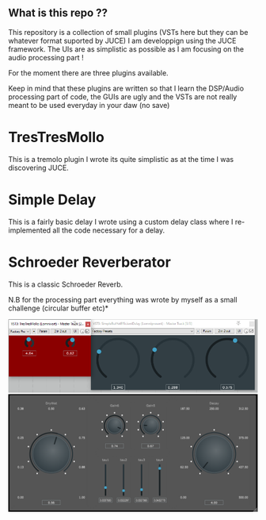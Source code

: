 ## What is this repo ??

This repository is a collection of small plugins (VSTs here but they can be whatever format suported by JUCE) I am developpign using the JUCE framework. The UIs are as simplistic as possible as I am focusing on the audio processing part !

For the moment there are three plugins available.

Keep in mind that these plugins are written so that I learn the DSP/Audio processing part of code, the GUIs are ugly and the VSTs are not really meant to be used everyday in your daw (no save)

# TresTresMollo

This is a tremolo plugin I wrote its quite simplistic as at the time I was discovering JUCE.

# Simple Delay

This is a fairly basic delay I wrote using a custom delay class where I re-implemented all the code necessary for a delay.

# Schroeder Reverberator

This is a classic Schroeder Reverb.

N.B for the processing part everything was wrote by myself as a small challenge (circular buffer etc)*

![VST GUIs](./plugins.PNG)
![VST Rev](./Shroeder_reverb.PNG)
